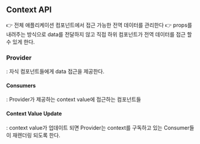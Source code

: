 ## Context API

👉 전체 애플리케이션 컴포넌트에서 접근 가능한 전역 데이터를 관리한다
👉 props를 내려주는 방식으로 data를 전달하지 않고 직접 하위 컴포넌트가 전역 데이터를 접근 할 수 있게 한다.

### Provider

: 자식 컴포넌트들에게 data 접근을 제공한다.

#### Consumers

: Provider가 제공하는  context value에 접근하는 컴포넌트들

#### Context Value Update

: context value가 업데이트 되면 Provider는 context를 구독하고 있는 Consumer들이 재렌더링 되도록 한다.



